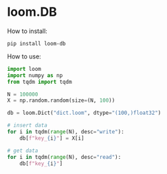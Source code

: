 loom.DB
=======

How to install:

```
pip install loom-db
```

How to use:

```python
import loom
import numpy as np
from tqdm import tqdm

N = 100000
X = np.random.random(size=(N, 100))

db = loom.Dict("dict.loom", dtype="(100,)float32")

# insert data
for i in tqdm(range(N), desc="write"):
    db[f"key_{i}"] = X[i]

# get data
for i in tqdm(range(N), desc="read"):
    db[f"key_{i}"]
```
